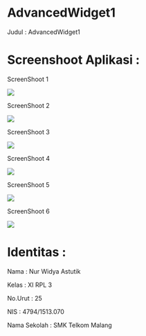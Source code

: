 # AdvancedWidget1

Judul     : AdvancedWidget1

# Screenshoot Aplikasi  :

ScreenShoot 1

<img src="https://github.com/nurwid28/AdvancedWidget1/blob/master/25_XIRPL3_Nur%20Widya%20Astutik_app1.png"/>

ScreenShoot 2

<img src="https://github.com/nurwid28/AdvancedWidget1/blob/master/25_XIRPL3_Nur%20Widya%20Astutik_app2.png"/>

ScreenShoot 3

<img src="https://github.com/nurwid28/AdvancedWidget1/blob/master/25_XIRPL3_Nur%20Widya%20Astutik_app3.png"/>

ScreenShoot 4

<img src="https://github.com/nurwid28/AdvancedWidget1/blob/master/25_XIRPL3_Nur%20Widya%20Astutik_app4.png"/>

ScreenShoot 5

<img src="https://github.com/nurwid28/AdvancedWidget1/blob/master/25_XIRPL3_Nur%20Widya%20Astutik_app5.png"/>

ScreenShoot 6

<img src="https://github.com/nurwid28/AdvancedWidget1/blob/master/25_XIRPL3_Nur%20Widya%20Astutik_app6.png"/>

# Identitas :

Nama : Nur Widya Astutik

Kelas : XI RPL 3

No.Urut : 25

NIS : 4794/1513.070

Nama Sekolah : SMK Telkom Malang

